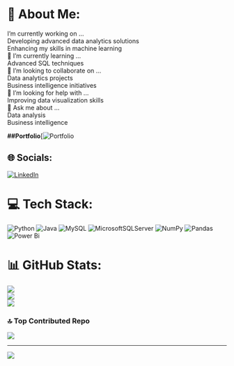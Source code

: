 # 💫 About Me:
I’m currently working on ...<br>Developing advanced data analytics solutions<br>Enhancing my skills in machine learning<br>🌱 I’m currently learning ...<br>Advanced SQL techniques<br>👯 I’m looking to collaborate on ...<br>Data analytics projects<br>Business intelligence initiatives<br>🤔 I’m looking for help with ...<br>Improving data visualization skills<br>💬 Ask me about ...<br>Data analysis<br>Business intelligence

**##Portfolio**[![Portfolio](https://codebasics.io/portfolio/Sravanthi-Duddeti)
## 🌐 Socials:
[![LinkedIn](https://img.shields.io/badge/LinkedIn-%230077B5.svg?logo=linkedin&logoColor=white)](https://linkedin.com/in/https://www.linkedin.com/in/sravanthi-duddeti/) 

# 💻 Tech Stack:
![Python](https://img.shields.io/badge/python-3670A0?style=for-the-badge&logo=python&logoColor=ffdd54) ![Java](https://img.shields.io/badge/java-%23ED8B00.svg?style=for-the-badge&logo=openjdk&logoColor=white) ![MySQL](https://img.shields.io/badge/mysql-4479A1.svg?style=for-the-badge&logo=mysql&logoColor=white) ![MicrosoftSQLServer](https://img.shields.io/badge/Microsoft%20SQL%20Server-CC2927?style=for-the-badge&logo=microsoft%20sql%20server&logoColor=white) ![NumPy](https://img.shields.io/badge/numpy-%23013243.svg?style=for-the-badge&logo=numpy&logoColor=white) ![Pandas](https://img.shields.io/badge/pandas-%23150458.svg?style=for-the-badge&logo=pandas&logoColor=white) ![Power Bi](https://img.shields.io/badge/power_bi-F2C811?style=for-the-badge&logo=powerbi&logoColor=black)
# 📊 GitHub Stats:
![](https://github-readme-stats.vercel.app/api?username=Sravanthi-Duddeti&theme=swift&hide_border=false&include_all_commits=true&count_private=false)<br/>
![](https://github-readme-streak-stats.herokuapp.com/?user=Sravanthi-Duddeti&theme=swift&hide_border=false)<br/>
![](https://github-readme-stats.vercel.app/api/top-langs/?username=Sravanthi-Duddeti&theme=swift&hide_border=false&include_all_commits=true&count_private=false&layout=compact)

### 🔝 Top Contributed Repo
![](https://github-contributor-stats.vercel.app/api?username=Sravanthi-Duddeti&limit=5&theme=dark&combine_all_yearly_contributions=true)

---
[![](https://visitcount.itsvg.in/api?id=Sravanthi-Duddeti&icon=0&color=0)](https://visitcount.itsvg.in)

<!-- Proudly created with GPRM ( https://gprm.itsvg.in ) -->

